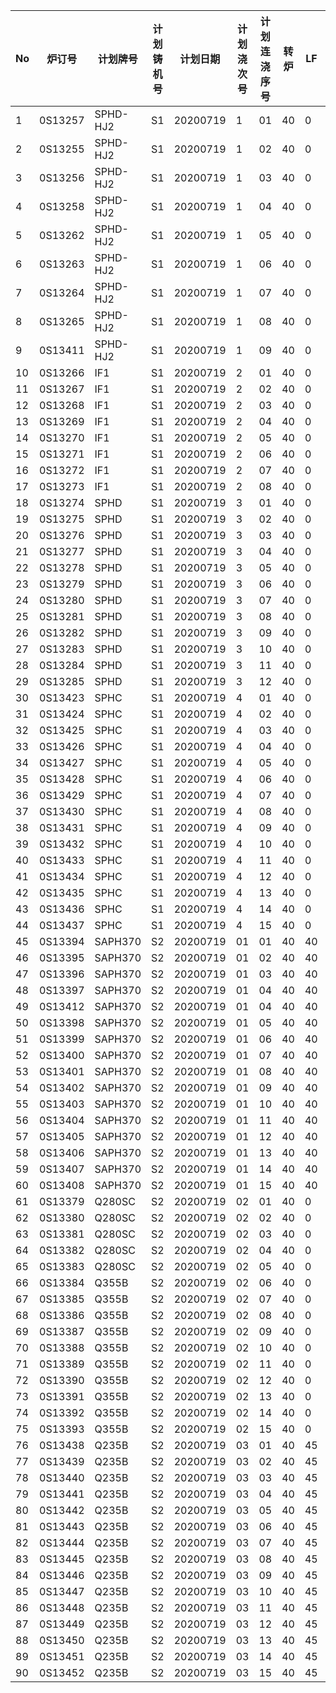 ﻿| No | 炉订号     | 计划牌号     | 计划铸机号 | 计划日期     | 计划浇次号 | 计划连浇序号 | 转炉 | LF | RH | 铸机 | 铸机上开始加工时间 |
|----|---------|----------|-------|----------|-------|--------|----|----|----|----|-----------|
| 1  | 0S13257 | SPHD-HJ2 | S1    | 20200719 | 1     | 01     | 40 | 0  | 34 | 40 | 120       |
| 2  | 0S13255 | SPHD-HJ2 | S1    | 20200719 | 1     | 02     | 40 | 0  | 34 | 40 | 160       |
| 3  | 0S13256 | SPHD-HJ2 | S1    | 20200719 | 1     | 03     | 40 | 0  | 34 | 40 | 200       |
| 4  | 0S13258 | SPHD-HJ2 | S1    | 20200719 | 1     | 04     | 40 | 0  | 34 | 40 | 240       |
| 5  | 0S13262 | SPHD-HJ2 | S1    | 20200719 | 1     | 05     | 40 | 0  | 34 | 40 | 280       |
| 6  | 0S13263 | SPHD-HJ2 | S1    | 20200719 | 1     | 06     | 40 | 0  | 34 | 40 | 320       |
| 7  | 0S13264 | SPHD-HJ2 | S1    | 20200719 | 1     | 07     | 40 | 0  | 34 | 40 | 360       |
| 8  | 0S13265 | SPHD-HJ2 | S1    | 20200719 | 1     | 08     | 40 | 0  | 34 | 40 | 400       |
| 9  | 0S13411 | SPHD-HJ2 | S1    | 20200719 | 1     | 09     | 40 | 0  | 34 | 40 | 440       |
| 10 | 0S13266 | IF1      | S1    | 20200719 | 2     | 01     | 40 | 0  | 40 | 36 | 515       |
| 11 | 0S13267 | IF1      | S1    | 20200719 | 2     | 02     | 40 | 0  | 40 | 36 | 551       |
| 12 | 0S13268 | IF1      | S1    | 20200719 | 2     | 03     | 40 | 0  | 40 | 36 | 587       |
| 13 | 0S13269 | IF1      | S1    | 20200719 | 2     | 04     | 40 | 0  | 40 | 36 | 623       |
| 14 | 0S13270 | IF1      | S1    | 20200719 | 2     | 05     | 40 | 0  | 40 | 36 | 659       |
| 15 | 0S13271 | IF1      | S1    | 20200719 | 2     | 06     | 40 | 0  | 40 | 36 | 695       |
| 16 | 0S13272 | IF1      | S1    | 20200719 | 2     | 07     | 40 | 0  | 40 | 36 | 731       |
| 17 | 0S13273 | IF1      | S1    | 20200719 | 2     | 08     | 40 | 0  | 40 | 36 | 767       |
| 18 | 0S13274 | SPHD     | S1    | 20200719 | 3     | 01     | 40 | 0  | 35 | 40 | 838       |
| 19 | 0S13275 | SPHD     | S1    | 20200719 | 3     | 02     | 40 | 0  | 35 | 40 | 878       |
| 20 | 0S13276 | SPHD     | S1    | 20200719 | 3     | 03     | 40 | 0  | 35 | 40 | 918       |
| 21 | 0S13277 | SPHD     | S1    | 20200719 | 3     | 04     | 40 | 0  | 35 | 40 | 958       |
| 22 | 0S13278 | SPHD     | S1    | 20200719 | 3     | 05     | 40 | 0  | 35 | 40 | 998       |
| 23 | 0S13279 | SPHD     | S1    | 20200719 | 3     | 06     | 40 | 0  | 35 | 40 | 1038      |
| 24 | 0S13280 | SPHD     | S1    | 20200719 | 3     | 07     | 40 | 0  | 35 | 40 | 1078      |
| 25 | 0S13281 | SPHD     | S1    | 20200719 | 3     | 08     | 40 | 0  | 35 | 40 | 1118      |
| 26 | 0S13282 | SPHD     | S1    | 20200719 | 3     | 09     | 40 | 0  | 35 | 40 | 1158      |
| 27 | 0S13283 | SPHD     | S1    | 20200719 | 3     | 10     | 40 | 0  | 35 | 40 | 1198      |
| 28 | 0S13284 | SPHD     | S1    | 20200719 | 3     | 11     | 40 | 0  | 35 | 40 | 1238      |
| 29 | 0S13285 | SPHD     | S1    | 20200719 | 3     | 12     | 40 | 0  | 35 | 40 | 1278      |
| 30 | 0S13423 | SPHC     | S1    | 20200719 | 4     | 01     | 40 | 0  | 0  | 40 | 1353      |
| 31 | 0S13424 | SPHC     | S1    | 20200719 | 4     | 02     | 40 | 0  | 0  | 40 | 1393      |
| 32 | 0S13425 | SPHC     | S1    | 20200719 | 4     | 03     | 40 | 0  | 0  | 40 | 1433      |
| 33 | 0S13426 | SPHC     | S1    | 20200719 | 4     | 04     | 40 | 0  | 0  | 40 | 1473      |
| 34 | 0S13427 | SPHC     | S1    | 20200719 | 4     | 05     | 40 | 0  | 0  | 40 | 1513      |
| 35 | 0S13428 | SPHC     | S1    | 20200719 | 4     | 06     | 40 | 0  | 0  | 40 | 1553      |
| 36 | 0S13429 | SPHC     | S1    | 20200719 | 4     | 07     | 40 | 0  | 0  | 40 | 1593      |
| 37 | 0S13430 | SPHC     | S1    | 20200719 | 4     | 08     | 40 | 0  | 0  | 40 | 1633      |
| 38 | 0S13431 | SPHC     | S1    | 20200719 | 4     | 09     | 40 | 0  | 0  | 40 | 1673      |
| 39 | 0S13432 | SPHC     | S1    | 20200719 | 4     | 10     | 40 | 0  | 0  | 40 | 1713      |
| 40 | 0S13433 | SPHC     | S1    | 20200719 | 4     | 11     | 40 | 0  | 0  | 40 | 1753      |
| 41 | 0S13434 | SPHC     | S1    | 20200719 | 4     | 12     | 40 | 0  | 0  | 40 | 1793      |
| 42 | 0S13435 | SPHC     | S1    | 20200719 | 4     | 13     | 40 | 0  | 0  | 40 | 1833      |
| 43 | 0S13436 | SPHC     | S1    | 20200719 | 4     | 14     | 40 | 0  | 0  | 40 | 1873      |
| 44 | 0S13437 | SPHC     | S1    | 20200719 | 4     | 15     | 40 | 0  | 0  | 40 | 1913      |
| 45 | 0S13394 | SAPH370  | S2    | 20200719 | 01    | 01     | 40 | 40 | 0  | 38 | 120       |
| 46 | 0S13395 | SAPH370  | S2    | 20200719 | 01    | 02     | 40 | 40 | 0  | 38 | 158       |
| 47 | 0S13396 | SAPH370  | S2    | 20200719 | 01    | 03     | 40 | 40 | 0  | 38 | 196       |
| 48 | 0S13397 | SAPH370  | S2    | 20200719 | 01    | 04     | 40 | 40 | 0  | 38 | 234       |
| 49 | 0S13412 | SAPH370  | S2    | 20200719 | 01    | 04     | 40 | 40 | 0  | 38 | 272       |
| 50 | 0S13398 | SAPH370  | S2    | 20200719 | 01    | 05     | 40 | 40 | 0  | 38 | 310       |
| 51 | 0S13399 | SAPH370  | S2    | 20200719 | 01    | 06     | 40 | 40 | 0  | 38 | 348       |
| 52 | 0S13400 | SAPH370  | S2    | 20200719 | 01    | 07     | 40 | 40 | 0  | 38 | 386       |
| 53 | 0S13401 | SAPH370  | S2    | 20200719 | 01    | 08     | 40 | 40 | 0  | 38 | 424       |
| 54 | 0S13402 | SAPH370  | S2    | 20200719 | 01    | 09     | 40 | 40 | 0  | 38 | 462       |
| 55 | 0S13403 | SAPH370  | S2    | 20200719 | 01    | 10     | 40 | 40 | 0  | 38 | 500       |
| 56 | 0S13404 | SAPH370  | S2    | 20200719 | 01    | 11     | 40 | 40 | 0  | 38 | 538       |
| 57 | 0S13405 | SAPH370  | S2    | 20200719 | 01    | 12     | 40 | 40 | 0  | 38 | 576       |
| 58 | 0S13406 | SAPH370  | S2    | 20200719 | 01    | 13     | 40 | 40 | 0  | 38 | 614       |
| 59 | 0S13407 | SAPH370  | S2    | 20200719 | 01    | 14     | 40 | 40 | 0  | 38 | 652       |
| 60 | 0S13408 | SAPH370  | S2    | 20200719 | 01    | 15     | 40 | 40 | 0  | 38 | 690       |
| 61 | 0S13379 | Q280SC   | S2    | 20200719 | 02    | 01     | 40 | 0  | 0  | 40 | 763       |
| 62 | 0S13380 | Q280SC   | S2    | 20200719 | 02    | 02     | 40 | 0  | 0  | 40 | 803       |
| 63 | 0S13381 | Q280SC   | S2    | 20200719 | 02    | 03     | 40 | 0  | 0  | 40 | 843       |
| 64 | 0S13382 | Q280SC   | S2    | 20200719 | 02    | 04     | 40 | 0  | 0  | 40 | 883       |
| 65 | 0S13383 | Q280SC   | S2    | 20200719 | 02    | 05     | 40 | 0  | 0  | 40 | 923       |
| 66 | 0S13384 | Q355B    | S2    | 20200719 | 02    | 06     | 40 | 0  | 0  | 40 | 963       |
| 67 | 0S13385 | Q355B    | S2    | 20200719 | 02    | 07     | 40 | 0  | 0  | 40 | 1003      |
| 68 | 0S13386 | Q355B    | S2    | 20200719 | 02    | 08     | 40 | 0  | 0  | 40 | 1043      |
| 69 | 0S13387 | Q355B    | S2    | 20200719 | 02    | 09     | 40 | 0  | 0  | 40 | 1083      |
| 70 | 0S13388 | Q355B    | S2    | 20200719 | 02    | 10     | 40 | 0  | 0  | 40 | 1123      |
| 71 | 0S13389 | Q355B    | S2    | 20200719 | 02    | 11     | 40 | 0  | 0  | 40 | 1163      |
| 72 | 0S13390 | Q355B    | S2    | 20200719 | 02    | 12     | 40 | 0  | 0  | 40 | 1203      |
| 73 | 0S13391 | Q355B    | S2    | 20200719 | 02    | 13     | 40 | 0  | 0  | 40 | 1243      |
| 74 | 0S13392 | Q355B    | S2    | 20200719 | 02    | 14     | 40 | 0  | 0  | 40 | 1283      |
| 75 | 0S13393 | Q355B    | S2    | 20200719 | 02    | 15     | 40 | 0  | 0  | 40 | 1323      |
| 76 | 0S13438 | Q235B    | S2    | 20200719 | 03    | 01     | 40 | 45 | 45 | 40 | 1398      |
| 77 | 0S13439 | Q235B    | S2    | 20200719 | 03    | 02     | 40 | 45 | 45 | 40 | 1438      |
| 78 | 0S13440 | Q235B    | S2    | 20200719 | 03    | 03     | 40 | 45 | 45 | 40 | 1478      |
| 79 | 0S13441 | Q235B    | S2    | 20200719 | 03    | 04     | 40 | 45 | 45 | 40 | 1518      |
| 80 | 0S13442 | Q235B    | S2    | 20200719 | 03    | 05     | 40 | 45 | 45 | 40 | 1558      |
| 81 | 0S13443 | Q235B    | S2    | 20200719 | 03    | 06     | 40 | 45 | 45 | 40 | 1598      |
| 82 | 0S13444 | Q235B    | S2    | 20200719 | 03    | 07     | 40 | 45 | 45 | 40 | 1638      |
| 83 | 0S13445 | Q235B    | S2    | 20200719 | 03    | 08     | 40 | 45 | 45 | 40 | 1678      |
| 84 | 0S13446 | Q235B    | S2    | 20200719 | 03    | 09     | 40 | 45 | 45 | 40 | 1718      |
| 85 | 0S13447 | Q235B    | S2    | 20200719 | 03    | 10     | 40 | 45 | 45 | 40 | 1758      |
| 86 | 0S13448 | Q235B    | S2    | 20200719 | 03    | 11     | 40 | 45 | 45 | 40 | 1798      |
| 87 | 0S13449 | Q235B    | S2    | 20200719 | 03    | 12     | 40 | 45 | 45 | 40 | 1838      |
| 88 | 0S13450 | Q235B    | S2    | 20200719 | 03    | 13     | 40 | 45 | 45 | 40 | 1878      |
| 89 | 0S13451 | Q235B    | S2    | 20200719 | 03    | 14     | 40 | 45 | 45 | 40 | 1918      |
| 90 | 0S13452 | Q235B    | S2    | 20200719 | 03    | 15     | 40 | 45 | 45 | 40 | 1958      |
